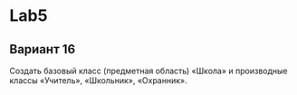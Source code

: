 # Lab5
## Вариант 16
Создать базовый класс (предметная область) «Школа» и производные классы «Учитель», «Школьник», «Охранник». 
